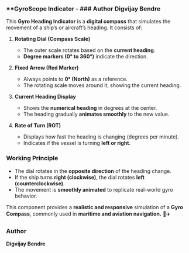 ### **GyroScope Indicator - ### Author  **Digvijay Bendre**


This **Gyro Heading Indicator** is a **digital compass** that simulates the movement of a ship’s or aircraft’s heading. It consists of:  

1. **Rotating Dial (Compass Scale)**  
   - The outer scale rotates based on the **current heading**.  
   - **Degree markers (0° to 360°)** indicate the direction.  

2. **Fixed Arrow (Red Marker)**  
   - Always points to **0° (North)** as a reference.  
   - The rotating scale moves around it, showing the current heading.  

3. **Current Heading Display**  
   - Shows the **numerical heading** in degrees at the center.  
   - The heading gradually **animates smoothly** to the new value.  

4. **Rate of Turn (ROT)**  
   - Displays how fast the heading is changing (degrees per minute).  
   - Indicates if the vessel is turning **left or right**.  

### **Working Principle**  
- The dial rotates in the **opposite direction** of the heading change.  
- If the ship turns **right (clockwise)**, the dial rotates **left (counterclockwise)**.  
- The movement is **smoothly animated** to replicate real-world gyro behavior.  

This component provides a **realistic and responsive** simulation of a **Gyro Compass**, commonly used in **maritime and aviation navigation.** 🚢✈️   




### Author   
**Digvijay Bendre**

